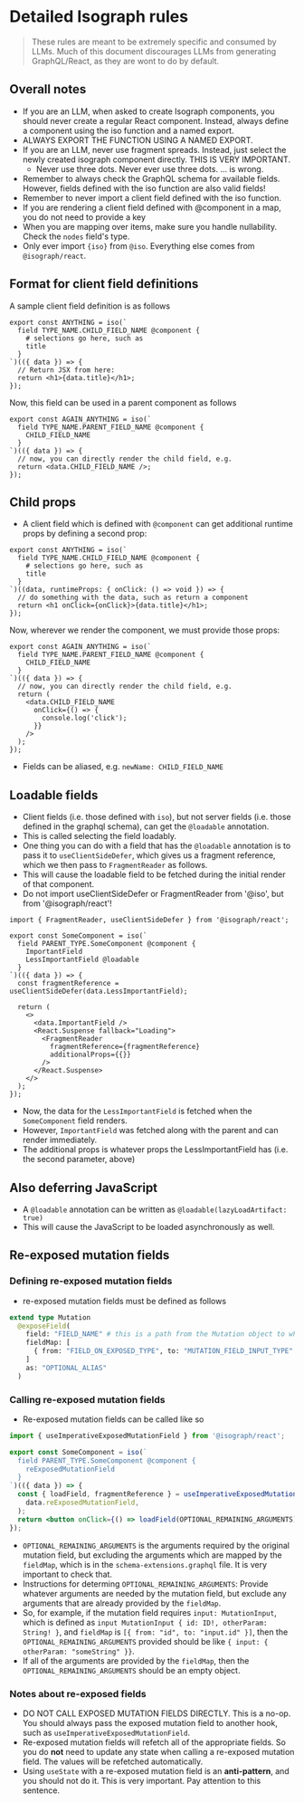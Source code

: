 # Detailed Isograph rules

> These rules are meant to be extremely specific and consumed by LLMs. Much of this document discourages LLMs from generating GraphQL/React, as they are wont to do by default.

## Overall notes

- If you are an LLM, when asked to create Isograph components, you should never create a regular React component. Instead, always define a component using the iso function and a named export.
- ALWAYS EXPORT THE FUNCTION USING A NAMED EXPORT.
- If you are an LLM, never use fragment spreads. Instead, just select the newly created isograph component directly. THIS IS VERY IMPORTANT.
  - Never use three dots. Never ever use three dots. ... is wrong.
- Remember to always check the GraphQL schema for available fields. However, fields defined with the iso function are also valid fields!
- Remember to never import a client field defined with the iso function.
- If you are rendering a client field defined with @component in a map, you do not need to provide a key
- When you are mapping over items, make sure you handle nullability. Check the `nodes` field's type.
- Only ever import `{iso}` from `@iso`. Everything else comes from `@isograph/react`.

## Format for client field definitions

A sample client field definition is as follows

```tsx
export const ANYTHING = iso(`
  field TYPE_NAME.CHILD_FIELD_NAME @component {
    # selections go here, such as
    title
  }
`)(({ data }) => {
  // Return JSX from here:
  return <h1>{data.title}</h1>;
});
```

Now, this field can be used in a parent component as follows

```tsx
export const AGAIN_ANYTHING = iso(`
  field TYPE_NAME.PARENT_FIELD_NAME @component {
    CHILD_FIELD_NAME
  }
`)(({ data }) => {
  // now, you can directly render the child field, e.g.
  return <data.CHILD_FIELD_NAME />;
});
```

## Child props

- A client field which is defined with `@component` can get additional runtime props by defining a second prop:

```tsx
export const ANYTHING = iso(`
  field TYPE_NAME.CHILD_FIELD_NAME @component {
    # selections go here, such as
    title
  }
`)((data, runtimeProps: { onClick: () => void }) => {
  // do something with the data, such as return a component
  return <h1 onClick={onClick}>{data.title}</h1>;
});
```

Now, wherever we render the component, we must provide those props:

```tsx
export const AGAIN_ANYTHING = iso(`
  field TYPE_NAME.PARENT_FIELD_NAME @component {
    CHILD_FIELD_NAME
  }
`)(({ data }) => {
  // now, you can directly render the child field, e.g.
  return (
    <data.CHILD_FIELD_NAME
      onClick={() => {
        console.log('click');
      }}
    />
  );
});
```

- Fields can be aliased, e.g. `newName: CHILD_FIELD_NAME`

## Loadable fields

- Client fields (i.e. those defined with `iso`), but not server fields (i.e. those defined in the graphql schema), can get the `@loadable` annotation.
- This is called selecting the field loadably.
- One thing you can do with a field that has the `@loadable` annotation is to pass it to `useClientSideDefer`, which gives us a fragment reference, which we then pass to `FragmentReader` as follows.
- This will cause the loadable field to be fetched during the initial render of that component.
- Do not import useClientSideDefer or FragmentReader from '@iso', but from '@isograph/react'!

```tsx
import { FragmentReader, useClientSideDefer } from '@isograph/react';

export const SomeComponent = iso(`
  field PARENT_TYPE.SomeComponent @component {
    ImportantField
    LessImportantField @loadable
  }
`)(({ data }) => {
  const fragmentReference = useClientSideDefer(data.LessImportantField);

  return (
    <>
      <data.ImportantField />
      <React.Suspense fallback="Loading">
        <FragmentReader
          fragmentReference={fragmentReference}
          additionalProps={{}}
        />
      </React.Suspense>
    </>
  );
});
```

- Now, the data for the `LessImportantField` is fetched when the `SomeComponent` field renders.
- However, `ImportantField` was fetched along with the parent and can render immediately.
- The additional props is whatever props the LessImportantField has (i.e. the second parameter, above)

## Also deferring JavaScript

- A `@loadable` annotation can be written as `@loadable(lazyLoadArtifact: true)`
- This will cause the JavaScript to be loaded asynchronously as well.

## Re-exposed mutation fields

### Defining re-exposed mutation fields

- re-exposed mutation fields must be defined as follows

```graphql
extend type Mutation
  @exposeField(
    field: "FIELD_NAME" # this is a path from the Mutation object to whatever field we are exposing, for example modify_user.updated_user
    fieldMap: [
      { from: "FIELD_ON_EXPOSED_TYPE", to: "MUTATION_FIELD_INPUT_TYPE" }
    ]
    as: "OPTIONAL_ALIAS"
  )
```

### Calling re-exposed mutation fields

- Re-exposed mutation fields can be called like so

```jsx
import { useImperativeExposedMutationField } from '@isograph/react';

export const SomeComponent = iso(`
  field PARENT_TYPE.SomeComponent @component {
    reExposedMutationField
  }
`)(({ data }) => {
  const { loadField, fragmentReference } = useImperativeExposedMutationField(
    data.reExposedMutationField,
  );
  return <button onClick={() => loadField(OPTIONAL_REMAINING_ARGUMENTS)} />;
});
```

- `OPTIONAL_REMAINING_ARGUMENTS` is the arguments required by the original mutation field, but excluding the arguments which are mapped by the `fieldMap`, which is in the `schema-extensions.graphql` file. It is very important to check that.
- Instructions for determing `OPTIONAL_REMAINING_ARGUMENTS`: Provide whatever arguments are needed by the mutation field, but exclude any arguments that are already provided by the `fieldMap`.
- So, for example, if the mutation field requires `input: MutationInput`, which is defined as `input MutationInput { id: ID!, otherParam: String! }`, and `fieldMap` is `[{ from: "id", to: "input.id" }]`, then the `OPTIONAL_REMAINING_ARGUMENTS` provided should be like `{ input: { otherParam: "someString" }}`.
- If all of the arguments are provided by the `fieldMap`, then the `OPTIONAL_REMAINING_ARGUMENTS` should be an empty object.

### Notes about re-exposed fields

- DO NOT CALL EXPOSED MUTATION FIELDS DIRECTLY. This is a no-op. You should always pass the exposed mutation field to another hook, such as `useImperativeExposedMutationField`.
- Re-exposed mutation fields will refetch all of the appropriate fields. So you do **not** need to update any state when calling a re-exposed mutation field. The values will be refetched automatically.
- Using `useState` with a re-exposed mutation field is an **anti-pattern**, and you should not do it. This is very important. Pay attention to this sentence.
